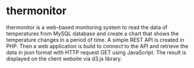 # thermonitor
thermonitor is a web-based monitoring system to read the data of temperatures from MySQL database and create a chart that shows the temperature changes in a period of time. A simple REST API is created in PHP. Then a web application is build to connect to the API and retrieve 
the data in json format with HTTP request GET using JavaScript. The result is displayed on the client website via d3.js library.
